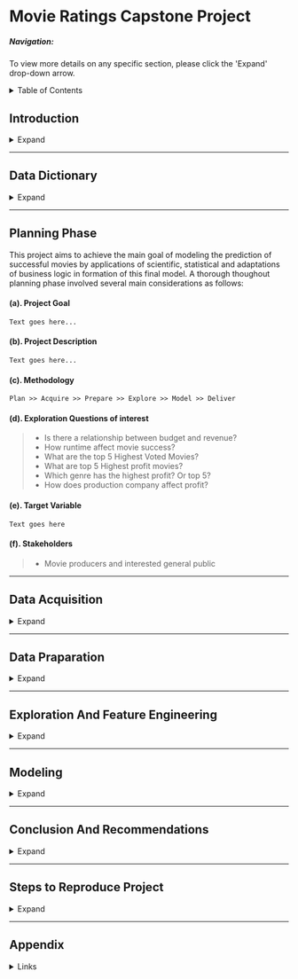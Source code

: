 # Movie Ratings Capstone Project

##### Navigation: 
    
To view more details on any specific section, please click the 'Expand' drop-down arrow.
    
<details>
 
<summary>Table of Contents</summary>
<ul>
  <li><a href = '#intro'>Introduction</a></li>
  <li><a href = '#dict'>Data Dictionary </a></li>
  <li><a href = '#plan'>Planning </a></li>
  <li><a href = '#acquire'>Acquisition </a></li>
  <li><a href = '#prep'>Preparation </a></li>
  <li><a href = '#explore'>Exploration </a></li>
  <li><a href = '#model'>Modeling </a></li>
  <li><a href = '#conclusion'>Conclusion and Summary </a></li>
  <li><a href = '#steps'>Steps to Reproduce </a></li>
  <li><a href = '#appnx'>Appendix </a></li>
</ul>
</details>


<!-- <div id = 'intro'> -->
## Introduction 

<details>
<summary>Expand</summary>  
    
### Cinematic Success: A Matter of Classification
    
Cinema is a captivating art form. The traditions, techniques, and practices which envelop this visual medium vary across countless cultures. Some films garner international acclaim; while others are widely discredited as failures. So this begs the question: are there seemingly __universal__ features which help to determine any given film's potential for financial or critical success--whether in terms of income amount generated via film sales (i.e., revenue), consumer feedback, or some other aspect?|         
Surely, springs of ideas would come to mind for anyone pondering this subject, assuming they keep their eyes peeled: that's attentive viewership in a nutshell. So stick around, audience, until we roll credits. As the exit music plays, we will give you some insights toward predicting how a movie might move money into its makers' pockets and joy into its viewers' hearts.         
[END SCENE]
CUT TO: 
</details>
<!-- </div> -->
<!-- End Introduction here  -->
<hr>

<!-- <div id = 'dict'> -->
## Data Dictionary

<details>
<summary>Expand</summary>
      
#### Original Dataset
    
| Feature  | Description | Data Type | 
| :------------- | :------------- | :------------- |
| Title  | Movie title  | Object  |
| Success_rating  | Scaled parameter iMDb uses to evaluate movie success  | Float64  |
| Genres  | Movie classification type  | Object  |
| Budget  | Amount in U.S. dollar spend in the production of the movie  | Float64  |
| Revenue  | The total U.S. dollar amount collected after a movie release  | Float64  |
| Vote_average  | ..........  | Float64  |
| Vote_count  | ...........  | Float64  |
| Production_companies  | Name(s) of production company tasked with creation of movie  | Object  |
| Production_countries  | Country a movie was marketed/ played   | Object  |
| Overview  | ...........  | Object  |
| Popularity  | Scaled numerical measure of perceived movie likability  | Float64  |
| Runtime  | Recorded movie play-time. (How long the movie is)  | Float64  |
| Release_date  | Specific calendar date a movie was released. (YYYY-MM-DD)  | Object  |

    
#### Engineered Features
    
| Feature  | Description | Data Type | 
| :------------- | :------------- | :------------- |
| Success  | ...........  | Bool  |
| Profit_amount  | U.S. dollar amount calculated from subtracting budget from revenue  | Float64  |
| Profitable  | ..........  | Bool  |
| Cast_actor_1  | ............  | Object  |
| Cast_actor_2  | ............  | Object  |    
| Cast_actor_3  | ............  | Object  |
| Total_n_cast  | ..............  | Float64  |
| Release_year  | The year a specific movie was released for general public consumption/ enjoyment  | Int64**  |
| Month  | Month of the year a movie was released to general public  | int64**  |
| Runtime.1  | ..........  | Float64  |

    
</details>
<!-- </div>  -->
<!-- End Data Dictionary here  -->

<hr>

<!-- <div id = 'plan'> -->
## Planning Phase
<!-- <details>
<summary>Expand</summary> -->
    
This project aims to achieve the main goal of modeling the prediction of successful movies by applications of scientific, statistical and adaptations of business logic in formation of this final model. A thorough thoughout planning phase involved several main considerations as follows:
    
#### (a). Project Goal
    Text goes here...    
    
#### (b). Project Description
    Text goes here...    
    
#### (c). Methodology
    
    Plan >> Acquire >> Prepare >> Explore >> Model >> Deliver
    
#### (d). Exploration Questions of interest
    
> - Is there a relationship between budget and revenue?
> - How runtime affect movie success?
> - What are the top 5 Highest Voted Movies?
> - What are top 5 Highest profit movies?
> - Which genre has the highest profit? Or top 5?
> - How does production company affect profit?
    
#### (e). Target Variable 
    Text goes here
   
#### (f). Stakeholders
> - Movie producers and interested general public
    
<!-- </details>    -->
<!-- </div> -->
<!-- End Planning here  -->

<hr>

<!-- <div id = 'acquire'> -->
## Data Acquisition
<details>
<summary>Expand</summary>
    
The data for this project was acquired from open-source Kaggle website- https://www.kaggle.com/datasets/rounakbanik/the-movies-dataset. This set consisted of more than 5000 data points with 28 attributes. At this time, no Application Programming Interface (API) is utelized in streamlined acquisition process due to required iMDb policies, however, in the future project updates we intend to implements APIs in simplicity of rep-producing this preject. With this stated, directly download and save locally in the same project folder the following comma-sepated files(csv):
    
> - Credits.csv 
> - Movies_metadata.csv
> - Keywords.csv
> - Ratings.csv
    
In the prepare phase in this README.md file, we will describe the joining procedure followed in the joining of these separate csv files into  of the final dataframe.
</details>
</div>
<!-- End Acquire here  -->

<hr>

<!-- <div id = 'prep'> -->
## Data Praparation 
<details>
<summary>Expand</summary>
    
The parent module for both data acquisition and preparation are included in the final)acquire module. Within the same module file, specific tasts are divided by individualized function to better enhance readability. __Wrangle_df__ function is the resultant that collectively hosts calls to the main __prep_data__ function function for the our data preparation. This function uses local data caching method to enhance data loading speeds. 

#### Prep_data function
    - Drops unnecessary columns 
    - Drops individual row nulls and any duplicated values 
    - Applies median budget values for budget between 0 to 1,000,000
    - Appends names(with whitespace) on genres columns
    - Returns profitable as type bool for explorations
    - Extracts nested dictionary data from columns production_company and cast
    - Feature engineer columns:
    
        * Release_year
        * Release_date
        * Profitable 
        * Success_rating [(revenue/ budget) * 2] * vote_average 
        * Success 
        * Profit_amount [revenue - budget]
    
    - Sets dataframe index as __id__
    - Saved a __clean.csv__ file for explorations. 
    
</details>
<!-- </div> -->
<!-- End Prepare here  -->

<hr>

<!-- <div id = 'explore'> -->
## Exploration And Feature Engineering 
<details>
<summary>Expand</summary>
    Explore goes here...
    
    
</details>
<!-- </div> -->
<!-- End Explore here  -->

<hr>

<!-- <div id = 'model'> -->
## Modeling 
<details>
<summary>Expand</summary>
    Modeling goes here...
</details>
<!-- </div> -->
<!-- End Modeling here  -->

<hr>

<!-- <div id = 'conclusion'> -->
## Conclusion And Recommendations 
<details>
<summary>Expand</summary>
    Conclusion goes here...
</details>
<!-- </div> -->
<!-- End Conclusion here  -->

<hr>

<!-- <div id = 'steps'> -->
## Steps to Reproduce Project 
<details>
<summary>Expand</summary>
  <ol>
      <li>Step 1</li>
      <li>Step 2</li>
      <li>Step 3</li>
  </ol>
</details>
<!-- </div> -->
<!-- End Steps here  -->
  
<hr> 

<!-- <div id = 'appnx'> -->
## Appendix 
<details>
<summary>Links</summary>
    <a href = 'https://github.com/Movie-Success-Capstone/Movie-Capstone'>Github</a>
    <br>
    <a href = 'https://github.com/Movie-Success-Capstone/Movie-Capstone'>Google Slides</a>
</details>
<!-- </div> -->
<!-- End Appendix here  -->

<div id ='top'></div>
